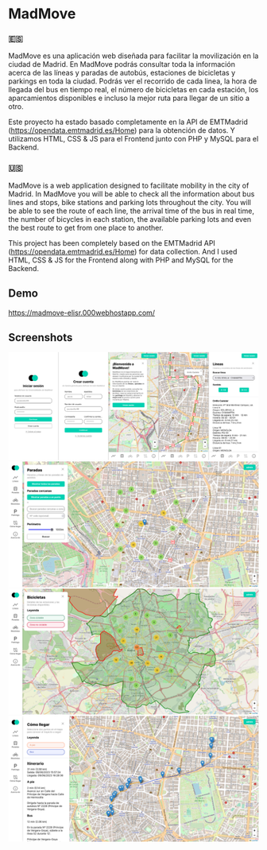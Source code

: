 # MadMove

### 🇪🇸
MadMove es una aplicación web diseñada para facilitar la movilización en la ciudad de Madrid. 
En MadMove podrás consultar toda la  información acerca de las líneas y paradas de autobús, 
estaciones de bicicletas y parkings en toda la ciudad. Podrás ver el recorrido de cada linea, 
la hora de llegada del bus en tiempo real, el número de bicicletas en cada estación, los 
aparcamientos disponibles e incluso la mejor ruta para llegar de un sitio a otro.

Este proyecto ha estado basado completamente en la API de EMTMadrid (https://opendata.emtmadrid.es/Home) 
para la obtención de datos. Y utilizamos HTML, CSS & JS para el Frontend junto con PHP y MySQL para el Backend.

### 🇺🇸
MadMove is a web application designed to facilitate mobility in the city of Madrid. In MadMove 
you will be able to check all the information about bus lines and stops, bike stations and parking 
lots throughout the city. You will be able to see the route of each line, the arrival time of the bus 
in real time, the number of bicycles in each station, the available parking lots and even the best 
route to get from one place to another.

This project has been completely based on the EMTMadrid API (https://opendata.emtmadrid.es/Home) for data 
collection. And I used HTML, CSS & JS for the Frontend along with PHP and MySQL for the Backend.

## Demo

https://madmove-elisr.000webhostapp.com/

## Screenshots

![](img/examples/ex_0.png)
![](img/examples/ex_1.png)
![](img/examples/ex_2.png)
![](img/examples/ex_3.png)

